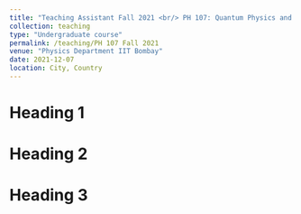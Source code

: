 ```yaml
---
title: "Teaching Assistant Fall 2021 <br/> PH 107: Quantum Physics and Application"
collection: teaching
type: "Undergraduate course"
permalink: /teaching/PH 107 Fall 2021
venue: "Physics Department IIT Bombay"
date: 2021-12-07
location: City, Country
---
```



Heading 1
======

Heading 2
======

Heading 3
======
